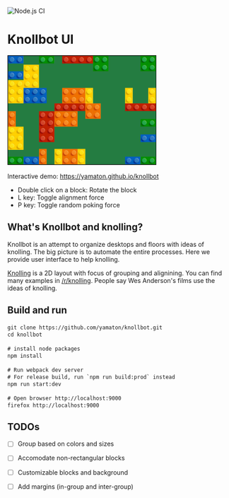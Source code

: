 ![Node.js CI](https://github.com/yamaton/knollbot/workflows/Node.js%20CI/badge.svg)

# Knollbot UI

<a href="https://yamaton.github.io/knollbot">
<img src="./docs/images/knollbot.png" alt="demo image"/>
</a>

Interactive demo: https://yamaton.github.io/knollbot

* Double click on a block: Rotate the block
* L key: Toggle alignment force
* P key: Toggle random poking force


## What's Knollbot and knolling?

Knollbot is an attempt to organize desktops and floors with ideas of knolling. The big picture is to automate the entire processes. Here we provide user interface to help knolling.


[Knolling](https://en.wikipedia.org/wiki/Tom_Sachs?oldformat=true#Knolling) is a 2D layout with focus of grouping and alignining. You can find many examples in [/r/knolling](https://www.reddit.com/r/knolling/). People say Wes Anderson's films use the ideas of knolling.


## Build and run

```shell
git clone https://github.com/yamaton/knollbot.git
cd knollbot

# install node packages
npm install

# Run webpack dev server
# For release build, run `npm run build:prod` instead
npm run start:dev

# Open browser http://localhost:9000
firefox http://localhost:9000
```


## TODOs

- [ ] Group based on colors and sizes
- [ ] Accomodate non-rectangular blocks
- [ ] Customizable blocks and background
- [ ] Add margins (in-group and inter-group)

